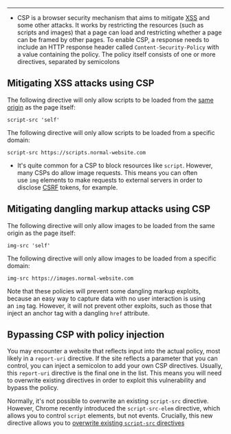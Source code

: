 ----

- CSP is a browser security mechanism that aims to mitigate [XSS](https://portswigger.net/web-security/cross-site-scripting) and some other attacks. It works by restricting the resources (such as scripts and images) that a page can load and restricting whether a page can be framed by other pages. To enable CSP, a response needs to include an HTTP response header called `Content-Security-Policy` with a value containing the policy. The policy itself consists of one or more directives, separated by semicolons

## Mitigating XSS attacks using CSP

The following directive will only allow scripts to be loaded from the [same origin](https://portswigger.net/web-security/cors/same-origin-policy) as the page itself:

`script-src 'self'`

The following directive will only allow scripts to be loaded from a specific domain:

`script-src https://scripts.normal-website.com`

- It's quite common for a CSP to block resources like `script`. However, many CSPs do allow image requests. This means you can often use `img` elements to make requests to external servers in order to disclose [CSRF](https://portswigger.net/web-security/csrf) tokens, for example.

## Mitigating dangling markup attacks using CSP

The following directive will only allow images to be loaded from the same origin as the page itself:

`img-src 'self'`

The following directive will only allow images to be loaded from a specific domain:

`img-src https://images.normal-website.com`

Note that these policies will prevent some dangling markup exploits, because an easy way to capture data with no user interaction is using an `img` tag. However, it will not prevent other exploits, such as those that inject an anchor tag with a dangling `href` attribute.

## Bypassing CSP with policy injection

You may encounter a website that reflects input into the actual policy, most likely in a `report-uri` directive. If the site reflects a parameter that you can control, you can inject a semicolon to add your own CSP directives. Usually, this `report-uri` directive is the final one in the list. This means you will need to overwrite existing directives in order to exploit this vulnerability and bypass the policy.

Normally, it's not possible to overwrite an existing `script-src` directive. However, Chrome recently introduced the `script-src-elem` directive, which allows you to control `script` elements, but not events. Crucially, this new directive allows you to [overwrite existing `script-src` directives](https://portswigger.net/research/bypassing-csp-with-policy-injection)